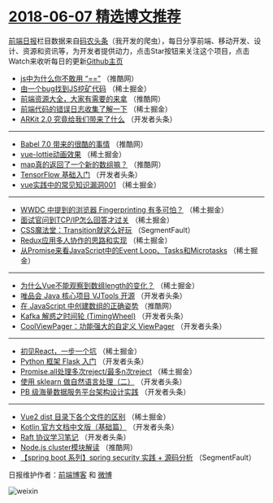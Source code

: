 # [2018-06-07 精选博文推荐](https://toutiao.qdkfweb.cn/date/2018/06/07)

[前端日报](https://qdkfweb.cn/c/news)栏目数据来自[码农头条](https://toutiao.qdkfweb.cn/)（我开发的爬虫），每日分享前端、移动开发、设计、资源和资讯等，为开发者提供动力，点击Star按钮来关注这个项目，点击Watch来收听每日的更新[Github主页](https://github.com/kujian/frontendDaily)
* [js中为什么你不敢用 “==”](https://toutiao.qdkfweb.cn/76816.html) （推酷网）
* [由一个bug找到JS挖矿代码](https://toutiao.qdkfweb.cn/76865.html) （稀土掘金）
* [前端资源大全，大家有需要的来拿](https://toutiao.qdkfweb.cn/76813.html) （推酷网）
* [前端代码的错误日志收集了解一下](https://toutiao.qdkfweb.cn/76863.html) （稀土掘金）
* [ARKit 2.0 究竟给我们带来了什么](https://toutiao.qdkfweb.cn/76786.html) （开发者头条）

***
* [Babel 7.0 带来的很酷的事情](https://toutiao.qdkfweb.cn/76812.html) （推酷网）
* [vue-lottie动画效果](https://toutiao.qdkfweb.cn/76856.html) （稀土掘金）
* [map真的返回了一个新的数组嘛？](https://toutiao.qdkfweb.cn/76815.html) （推酷网）
* [TensorFlow 基础入门](https://toutiao.qdkfweb.cn/76785.html) （开发者头条）
* [vue实践中的常见知识漏洞001](https://toutiao.qdkfweb.cn/76851.html) （稀土掘金）

***
* [WWDC 中提到的浏览器 Fingerprinting 有多可怕？](https://toutiao.qdkfweb.cn/76768.html) （稀土掘金）
* [面试官问到TCP/IP怎么回答才过关](https://toutiao.qdkfweb.cn/76850.html) （稀土掘金）
* [CSS魔法堂：Transition就这么好玩](https://toutiao.qdkfweb.cn/76766.html) （SegmentFault）
* [Redux应用多人协作的思路和实现](https://toutiao.qdkfweb.cn/76852.html) （稀土掘金）
* [从Promise来看JavaScript中的Event Loop、Tasks和Microtasks](https://toutiao.qdkfweb.cn/76864.html) （稀土掘金）

***
* [为什么Vue不能观察到数组length的变化？](https://toutiao.qdkfweb.cn/76854.html) （稀土掘金）
* [唯品会 Java 核心项目 VJTools 开源](https://toutiao.qdkfweb.cn/76770.html) （开发者头条）
* [在 JavaScript 中创建数组的正确姿势](https://toutiao.qdkfweb.cn/76814.html) （推酷网）
* [Kafka 解惑之时间轮 (TimingWheel)](https://toutiao.qdkfweb.cn/76771.html) （开发者头条）
* [CoolViewPager：功能强大的自定义 ViewPager](https://toutiao.qdkfweb.cn/76784.html) （开发者头条）

***
* [初见React，一步一个坑](https://toutiao.qdkfweb.cn/76859.html) （稀土掘金）
* [Python 框架 Flask 入门](https://toutiao.qdkfweb.cn/76776.html) （开发者头条）
* [Promise.all处理多次reject/最多n次reject](https://toutiao.qdkfweb.cn/76861.html) （稀土掘金）
* [使用 sklearn 做自然语言处理（二）](https://toutiao.qdkfweb.cn/76787.html) （开发者头条）
* [PB 级海量数据服务平台架构设计实践](https://toutiao.qdkfweb.cn/76777.html) （开发者头条）

***
* [Vue2 dist 目录下各个文件的区别](https://toutiao.qdkfweb.cn/76862.html) （稀土掘金）
* [Kotlin 官方文档中文版（基础篇）](https://toutiao.qdkfweb.cn/76788.html) （开发者头条）
* [Raft 协议学习笔记](https://toutiao.qdkfweb.cn/76778.html) （开发者头条）
* [Node.js cluster模块解读](https://toutiao.qdkfweb.cn/76811.html) （推酷网）
* [【spring boot 系列】spring security 实践 + 源码分析](https://toutiao.qdkfweb.cn/76767.html) （SegmentFault）

日报维护作者：[前端博客](https://qdkfweb.cn/) 和 [微博](https://qdkfweb.cn/go/weibo)

![weixin](https://user-images.githubusercontent.com/3055447/38468989-651132ac-3b80-11e8-8e6b-15122322a9d7.png)
